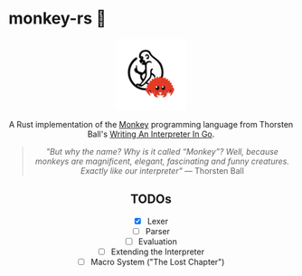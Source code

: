 # monkey-rs 🦀

<div align="center">
    <img src="./assets/img/monkey-rs.png" width="25%" alt="monkey-rs logo"
</div>

A Rust implementation of the [Monkey](https://monkeylang.org/) programming
language from Thorsten Ball's
[Writing An Interpreter In Go](https://interpreterbook.com/).

> _"But why the name? Why is it called “Monkey”? Well, because monkeys are
> magnificent, elegant, fascinating and funny creatures. Exactly like our
> interpreter"_ — Thorsten Ball

## TODOs

- [x] Lexer
- [ ] Parser
- [ ] Evaluation
- [ ] Extending the Interpreter
- [ ] Macro System ("The Lost Chapter")
